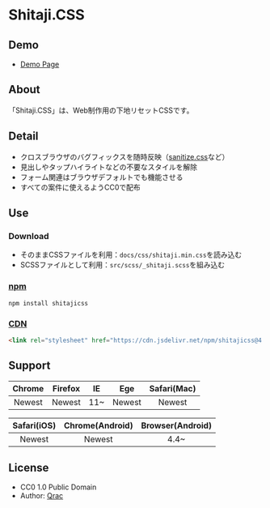 # Shitaji.CSS

## Demo

- [Demo Page][link-demo]

## About

「Shitaji.CSS」は、Web制作用の下地リセットCSSです。

## Detail

- クロスブラウザのバグフィックスを随時反映（[sanitize.css](https://github.com/10up/sanitize.css)など）
- 見出しやタップハイライトなどの不要なスタイルを解除
- フォーム関連はブラウザデフォルトでも機能させる
- すべての案件に使えるようCC0で配布

## Use

### Download

- そのままCSSファイルを利用：`docs/css/shitaji.min.css`を読み込む
- SCSSファイルとして利用：`src/scss/_shitaji.scss`を組み込む

### [npm][link-npm]

```
npm install shitajicss
```

### [CDN][link-jsdelivr]

```html
<link rel="stylesheet" href="https://cdn.jsdelivr.net/npm/shitajicss@4.3.0/docs/css/shitaji.min.css">
```

## Support

| Chrome | Firefox | IE | Ege | Safari(Mac) |
|:------:|:------:|:------:|:------:|:------:|
| Newest | Newest | 11~ | Newest | Newest |

| Safari(iOS) | Chrome(Android) | Browser(Android) |
|:------------:|:------------:|:------------:|
| Newest | Newest | 4.4~ |

## License

- CC0 1.0 Public Domain
- Author: [Qrac][link-twitter]

[link-demo]:https://qrac.github.io/shitajicss/
[link-npm]:https://www.npmjs.com/package/shitajicss
[link-jsdelivr]:https://cdn.jsdelivr.net/npm/shitajicss/
[link-twitter]:https://twitter.com/Qrac_JP